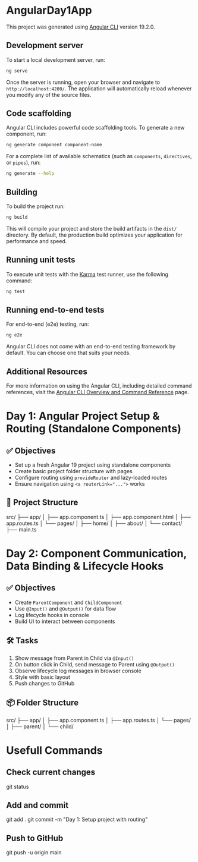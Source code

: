 # AngularDay1App

This project was generated using [Angular CLI](https://github.com/angular/angular-cli) version 19.2.0.

## Development server

To start a local development server, run:

```bash
ng serve
```

Once the server is running, open your browser and navigate to `http://localhost:4200/`. The application will automatically reload whenever you modify any of the source files.

## Code scaffolding

Angular CLI includes powerful code scaffolding tools. To generate a new component, run:

```bash
ng generate component component-name
```

For a complete list of available schematics (such as `components`, `directives`, or `pipes`), run:

```bash
ng generate --help
```

## Building

To build the project run:

```bash
ng build
```

This will compile your project and store the build artifacts in the `dist/` directory. By default, the production build optimizes your application for performance and speed.

## Running unit tests

To execute unit tests with the [Karma](https://karma-runner.github.io) test runner, use the following command:

```bash
ng test
```

## Running end-to-end tests

For end-to-end (e2e) testing, run:

```bash
ng e2e
```

Angular CLI does not come with an end-to-end testing framework by default. You can choose one that suits your needs.

## Additional Resources

For more information on using the Angular CLI, including detailed command references, visit the [Angular CLI Overview and Command Reference](https://angular.dev/tools/cli) page.

# Day 1: Angular Project Setup & Routing (Standalone Components)

## ✅ Objectives
- Set up a fresh Angular 19 project using standalone components
- Create basic project folder structure with pages
- Configure routing using `provideRouter` and lazy-loaded routes
- Ensure navigation using `<a routerLink="...">` works

## 📁 Project Structure
src/
├── app/
│ ├── app.component.ts
│ ├── app.component.html
│ ├── app.routes.ts
│ └── pages/
│ ├── home/
│ ├── about/
│ └── contact/
├── main.ts

# Day 2: Component Communication, Data Binding & Lifecycle Hooks

## ✅ Objectives
- Create `ParentComponent` and `ChildComponent`
- Use `@Input()` and `@Output()` for data flow
- Log lifecycle hooks in console
- Build UI to interact between components

## 🛠 Tasks
1. Show message from Parent in Child via `@Input()`
2. On button click in Child, send message to Parent using `@Output()`
3. Observe lifecycle log messages in browser console
4. Style with basic layout
5. Push changes to GitHub

## 📦 Folder Structure
src/
├── app/
│ ├── app.component.ts
│ ├── app.routes.ts
│ └── pages/
│ ├── parent/
│ └── child/


# Usefull Commands
## Check current changes
git status

## Add and commit
git add .
git commit -m "Day 1: Setup project with routing"

## Push to GitHub
git push -u origin main

